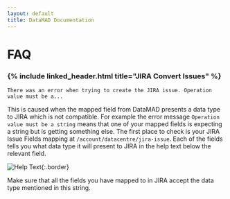 ```yaml
---
layout: default
title: DataMAD Documentation
---
```


# FAQ


### {% include linked_header.html title="JIRA Convert Issues" %}

```
There was an error when trying to create the JIRA issue. Operation value must be a...
```

This is caused when the mapped field from DataMAD presents a data type to JIRA which is not compatible.
For example the error message `Operation value must be a string` means that one of your mapped fields is expecting
a string but is getting something else. The first place to check is your JIRA Issue Fields mapping at `/account/datacentre/jira-issue`.
Each of the fields tells you what data type it will present to JIRA in the help text below the relevant field. 

![Help Text](/assets/images/faq/data_type_helptext.png){:.border}

Make sure that all the fields you have mapped to in JIRA accept the data type mentioned in this string.

